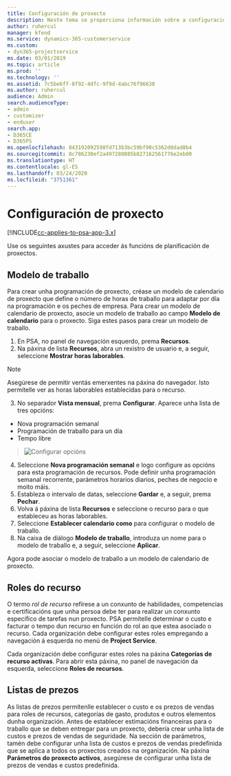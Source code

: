 ```yaml
---
title: Configuración de proxecto
description: Neste tema se proporciona información sobre a configuración de xestión de proxectos.
author: ruhercul
manager: kfend
ms.service: dynamics-365-customerservice
ms.custom:
- dyn365-projectservice
ms.date: 03/01/2019
ms.topic: article
ms.prod: ''
ms.technology: ''
ms.assetid: 7c5be6ff-8f92-4dfc-9f9d-4abc76f96638
ms.author: ruhercul
audience: Admin
search.audienceType:
- admin
- customizer
- enduser
search.app:
- D365CE
- D365PS
ms.openlocfilehash: 843192092598fd713b3bc59bf90c5362d0dad8b4
ms.sourcegitcommit: 8c786230ef2a497280885b827162561776e2eb00
ms.translationtype: HT
ms.contentlocale: gl-ES
ms.lasthandoff: 03/24/2020
ms.locfileid: "3751361"
---
```

# <a name="project-settings"></a>Configuración de proxecto

[!INCLUDE[cc-applies-to-psa-app-3.x](../includes/cc-applies-to-psa-app-3x.md)]

Use os seguintes axustes para acceder ás funcións de planificación de proxectos.

## <a name="work-template"></a>Modelo de traballo

Para crear unha programación de proxecto, créase un modelo de calendario de proxecto que define o número de horas de traballo para adaptar por día na programación e os peches de empresa. Para crear un modelo de calendario de proxecto, asocie un modelo de traballo ao campo **Modelo de calendario** para o proxecto. Siga estes pasos para crear un modelo de traballo.

1. En PSA, no panel de navegación esquerdo, prema **Recursos**. 
2. Na páxina de lista **Recursos**, abra un rexistro de usuario e, a seguir, seleccione **Mostrar horas laborables**.

  > [!NOTE]
  > Asegúrese de permitir ventás emerxentes na páxina do navegador. Isto permítelle ver as horas laborables establecidas para o recurso.
  
3. No separador **Vista mensual**, prema **Configurar**. Aparece unha lista de tres opcións: 

  - Nova programación semanal
  - Programación de traballo para un día
  - Tempo libre

> ![Configurar opcións](media/project-13.png)

4. Seleccione **Nova programación semanal** e logo configure as opcións para esta programación de recursos. Pode definir unha programación semanal recorrente, parámetros horarios diarios, peches de negocio e moito máis.
5. Estableza o intervalo de datas, seleccione **Gardar** e, a seguir, prema **Pechar**. 
6. Volva á páxina de lista **Recursos** e seleccione o recurso para o que estableceu as horas laborables. 
7. Seleccione **Establecer calendario como** para configurar o modelo de traballo. 
8. Na caixa de diálogo **Modelo de traballo**, introduza un nome para o modelo de traballo e, a seguir, seleccione **Aplicar**. 

Agora pode asociar o modelo de traballo a un modelo de calendario de proxecto.

## <a name="resource-roles"></a>Roles do recurso

O termo *rol de recurso* refírese a un conxunto de habilidades, competencias e certificacións que unha persoa debe ter para realizar un conxunto específico de tarefas nun proxecto. PSA permítelle determinar o custo e facturar o tempo dun recurso en función do rol ao que estea asociado o recurso. Cada organización debe configurar estes roles empregando a navegación á esquerda no menú de **Project Service**.

Cada organización debe configurar estes roles na páxina **Categorías de recurso activas**. Para abrir esta páxina, no panel de navegación da esquerda, seleccione **Roles de recursos**.

## <a name="price-lists"></a>Listas de prezos

As listas de prezos permítenlle establecer o custo e os prezos de vendas para roles de recursos, categorías de gasto, produtos e outros elementos dunha organización. Antes de establecer estimacións financeiras para o traballo que se deben entregar para un proxecto, debería crear unha lista de custos e prezos de vendas de seguridade. Na sección de parámetros, tamén debe configurar unha lista de custos e prezos de vendas predefinida que se aplica a todos os proxectos creados na organización. Na páxina **Parámetros do proxecto activos**, asegúrese de configurar unha lista de prezos de vendas e custos predefinida.
